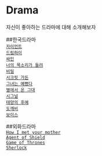 # Drama
자신이 좋아하는 드라마에 대해 소개해보자

##한국드라마  
[`자이언트`](giant.md "giant")  
[`드림하이`](dreamhigh.md "dreamhigh")  
[`싸인`](sign.md "sign")  
[`너의 목소리가 들려`](hearyourvoice.md "yourvoice")  
[`비밀`](secret.md "secret")  
[`시크릿 가든`](secretgarden.md "secretgarden")  
[`그녀는 예뻤다`](shewasbeautiful.md "shewasbeautiful")  
[`별에서 온 그대`](comefromstar.md "fromstar")  
[`시그널`](signal.md "signal")  
[`태양의 후예`](decendantofthesun.md "sun")  
[`도깨비`](goblin.md "dokebi")  
[`보이스`](voice.md "voice")   

##외화드라마  
[`How I met your mother`](HIMYM.md "himym")  
[`Agent of Shield`](AOS.md "AOS")  
[`Game of Thrones`](gameofthrones.md "GOTS")  
[`Sherlock`](sherlock.md "sherlock")  
